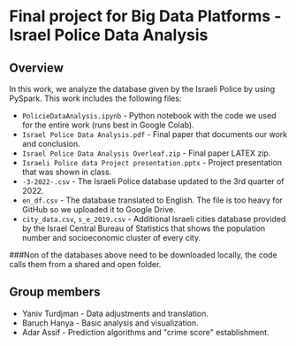 # Final project for Big Data Platforms - Israel Police Data Analysis

## Overview
In this work, we analyze the database given by the Israeli Police by using PySpark.
This work includes the following files:
 * `PolicieDataAnalysis.ipynb` - Python notebook with the code we used for the entire work (runs best in Google Colab).
 * `Israel Police Data Analysis.pdf` - Final paper that documents our work and conclusion.
 * `Israel Police Data Analysis Overleaf.zip` - Final paper LATEX zip.
 * `Israeli Police data Project presentation.pptx` - Project presentation that was shown in class.
 * `-3-2022-.csv` - The Israeli Police database updated to the 3rd quarter of 2022.
 * `en_df.csv` - The database translated to English. The file is too heavy for GitHub so we uploaded it to Google Drive.
 * `city_data.csv`, `s_e_2019.csv` - Additional Israeli cities database provided by the Israel Central Bureau of Statistics that shows the population number and socioeconomic cluster of every city.

###Non of the databases above need to be downloaded locally, the code calls them from a shared and open folder.

## Group members
 * Yaniv Turdjman - Data adjustments and translation.
 * Baruch Hanya - Basic analysis and visualization.
 * Adar Assif - Prediction algorithms and "crime score" establishment.
